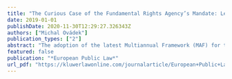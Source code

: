 ```yaml
---
title: "The Curious Case of the Fundamental Rights Agency’s Mandate: Legal Shrouding and Democratic Politics"
date: 2019-01-01
publishDate: 2020-11-30T12:29:27.326343Z
authors: ["Michal Ovádek"]
publication_types: ["2"]
abstract: "The adoption of the latest Multiannual Framework (MAF) for the European Union Agency for Fundamental Rights (FRA) for 2018-2022 has marked the third consecutive time a coalition of actors seeking an expanded mandate for FRA failed to include police and judicial cooperation in criminal matters in the MAF. Although the latter area is a regular part of EU law since the abolition of the pillar structure in 2009, two Opinions issued by the Council Legal Service on request of the Council have effectively blocked the amendment of the MAF. By tracing the political and legal contestation of FRA’s mandate, this article argues that the involvement of the Council Legal Service and the resulting legal obfuscation represents an instance of ‘legal shrouding’ – the practice of enclosing political disagreement in legal contestation in order to shield some actors from political pressure and deliberation. It is submitted that legal shrouding is democratically damaging."
featured: false
publication: "*European Public Law*"
url_pdf: "https://kluwerlawonline.com/journalarticle/European+Public+Law/25.4/EURO2019029"
---
```


